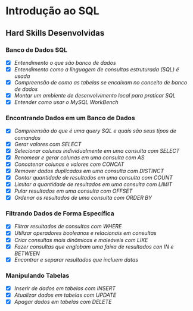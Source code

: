 # Introdução ao SQL

## Hard Skills Desenvolvidas

### Banco de Dados SQL

- [X] _Entendimento o que são banco de dados_
- [X] _Entendimento como a linguagem de consultas estruturada (SQL) é usada_
- [X] _Compreensão de como as tabelas se encaixam no conceito de banco de dados_
- [X] _Montar um ambiente de desenvolvimento local para praticar SQL_
- [X] _Entender como usar o MySQL WorkBench_

### Encontrando Dados em um Banco de Dados

- [X] _Compreensão do que é uma query SQL e quais são seus tipos de comandos_
- [X] _Gerar valores com SELECT_
- [X] _Selecionar colunas individualmente em uma consulta com SELECT_
- [X] _Renomear e gerar colunas em uma consulta com AS_
- [X] _Concatenar colunas e valores com CONCAT_
- [X] _Remover dados duplicados em uma consulta com DISTINCT_
- [X] _Contar quantidade de resultados em uma consulta com COUNT_
- [X] _Limitar a quantidade de resultados em uma consulta com LIMIT_
- [X] _Pular resultados em uma consulta com OFFSET_
- [X] _Ordenar os resultados de uma consulta com ORDER BY_

### Filtrando Dados de Forma Específica

- [X] _Filtrar resultados de consultas com WHERE_
- [X] _Utilizar operadores booleanos e relacionais em consultas_
- [X] _Criar consultas mais dinâmicas e maleáveis com LIKE_
- [X] _Fazer consultas que englobam uma faixa de resultados con IN e BETWEEN_
- [X] _Encontrar e separar resultados que incluem datas_

### Manipulando Tabelas

- [X] _Inserir de dados em tabelas com INSERT_
- [X] _Atualizar dados em tabelas com UPDATE_
- [X] _Apagar dados em tabelas com DELETE_
